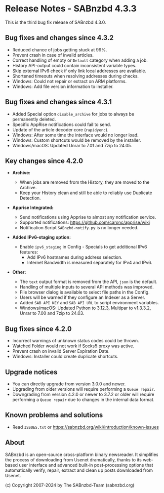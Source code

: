 Release Notes - SABnzbd 4.3.3
=========================================================

This is the third bug fix release of SABnzbd 4.3.0.

## Bug fixes and changes since 4.3.2
* Reduced chance of jobs getting stuck at 99%.
* Prevent crash in case of invalid articles.
* Correct handling of empty or `Default` category when adding a job.
* History API-output could contain inconsistent variable types.
* Skip external IPv6 check if only link local addresses are available.
* Shortened timeouts when resolving addresses during checks.
* Windows: Could not repair or extract on ARM platforms.
* Windows: Add file version information to installer.

## Bug fixes and changes since 4.3.1

* Added Special option `disable_archive` for jobs to always be permanently deleted.
* Specific AppRise notifications could fail to send.
* Update of the article decoder core (`rapidyenc`).
* Windows: After some time the interface would no longer load.
* Windows: Custom shortcuts would be removed by the installer.
* Windows/macOS: Updated Unrar to 7.01 and 7zip to 24.05.

## Key changes since 4.2.0

* **Archive:**
    * When jobs are removed from the History, they are moved to the Archive.
    * Keep your History clean and still be able to reliably use Duplicate Detection.

* **Apprise Integrated:**
    * Send notifications using Apprise to almost any notification service.
    * Supported notifications: https://github.com/caronc/apprise/wiki
    * Notification Script `SABnzbd-notify.py` is no longer needed.

* **Added IPv6-staging option:**
    * Enable `ipv6_staging` in Config - Specials to get additional IPv6 features:
        * Add IPv6 hostnames during address selection.
        * Internet Bandwidth is measured separately for IPv4 and IPv6.

* **Other:**
    * The `text` output format is removed from the API, `json` is the default.
    * Handling of multiple inputs to several API methods was improved.
    * File browser dialog is available to select file paths in the Config.
    * Users will be warned if they configure an Indexer as a Server.
    * Added `SAB_API_KEY` and `SAB_API_URL` to script environment variables.
    * Windows/macOS: Updated Python to 3.12.3, Multipar to v1.3.3.2,
      Unrar to 7.00 and 7zip to 24.03.

## Bug fixes since 4.2.0

* Incorrect warnings of unknown status codes could be thrown.
* Watched Folder would not work if Socks5 proxy was active.
* Prevent crash on invalid Server Expiration Date.
* Windows: Installer could create duplicate shortcuts.

## Upgrade notices

* You can directly upgrade from version 3.0.0 and newer.
* Upgrading from older versions will require performing a `Queue repair`.
* Downgrading from version 4.2.0 or newer to 3.7.2 or older will require
  performing a `Queue repair` due to changes in the internal data format.

## Known problems and solutions

* Read `ISSUES.txt` or https://sabnzbd.org/wiki/introduction/known-issues

## About
SABnzbd is an open-source cross-platform binary newsreader.
It simplifies the process of downloading from Usenet dramatically, thanks to its web-based
user interface and advanced built-in post-processing options that automatically verify, repair,
extract and clean up posts downloaded from Usenet.

(c) Copyright 2007-2024 by The SABnzbd-Team (sabnzbd.org)
